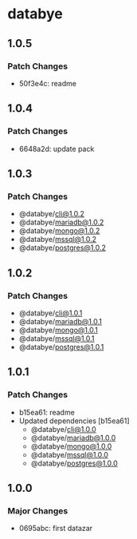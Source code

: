 # databye

## 1.0.5

### Patch Changes

- 50f3e4c: readme

## 1.0.4

### Patch Changes

- 6648a2d: update pack

## 1.0.3

### Patch Changes

- @databye/cli@1.0.2
- @databye/mariadb@1.0.2
- @databye/mongo@1.0.2
- @databye/mssql@1.0.2
- @databye/postgres@1.0.2

## 1.0.2

### Patch Changes

- @databye/cli@1.0.1
- @databye/mariadb@1.0.1
- @databye/mongo@1.0.1
- @databye/mssql@1.0.1
- @databye/postgres@1.0.1

## 1.0.1

### Patch Changes

- b15ea61: readme
- Updated dependencies [b15ea61]
  - @databye/cli@1.0.0
  - @databye/mariadb@1.0.0
  - @databye/mongo@1.0.0
  - @databye/mssql@1.0.0
  - @databye/postgres@1.0.0

## 1.0.0

### Major Changes

- 0695abc: first datazar
